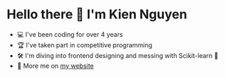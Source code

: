 # Hello there 👋 I'm Kien Nguyen
- 💻 I've been coding for over 4 years
- 🏆 I've taken part in competitive programming
- 🛠️ I'm diving into frontend designing and messing with Scikit-learn 🤖
- 👨 More me on [my website](https://nskien.xyz)
